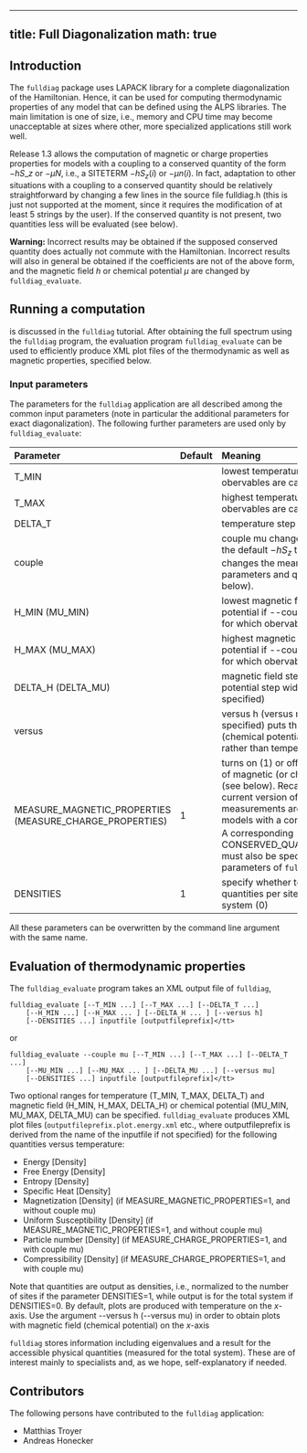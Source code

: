 
---
title: Full Diagonalization 
math: true
---

## Introduction

The `fulldiag` package uses LAPACK library for a complete diagonalization of the Hamiltonian. Hence, it can be used for computing thermodynamic properties of any model that can be defined using the ALPS libraries. The main limitation is one of size, i.e., memory and CPU time may become unacceptable at sizes where other, more specialized applications still work well.

Release 1.3 allows the computation of magnetic or charge properties properties for models with a coupling to a conserved quantity of the form $-hS\_z$ or $-\mu N$, i.e., a SITETERM $-h S_z(i)$ or $-\mu n(i)$. In fact, adaptation to other situations with a coupling to a conserved quantity should be relatively straightforward by changing a few lines in the source file fulldiag.h (this is just not supported at the moment, since it requires the modification of at least 5 strings by the user). If the conserved quantity is not present, two quantities less will be evaluated (see below).

**Warning:** Incorrect results may be obtained if the supposed conserved quantity does actually not commute with the Hamiltonian. Incorrect results will also in general be obtained if the coefficients are not of the above form, and the magnetic field $h$ or chemical potential $\mu$ are changed by `fulldiag_evaluate`.


## Running a computation

is discussed in the `fulldiag` tutorial. After obtaining the full spectrum using the `fulldiag` program, the evaluation program `fulldiag_evaluate` can be used to efficiently produce XML plot files of the thermodynamic as well as magnetic properties, specified below.

### Input parameters

The parameters for the `fulldiag` application are all described among the common input parameters (note in particular the additional parameters for exact diagonalization).
The following further parameters are used only by `fulldiag_evaluate`:

| **Parameter** | **Default** | **Meaning** |
| :------------ | :---------- | :---------- |
| T_MIN |  | lowest temperature for which obervables are calculated |
| T_MAX |  | highest temperature for which obervables are calculated |
| DELTA_T | | temperature step width |
| couple | | couple mu changes the coupling from the default $-h S_z$ to $-\ mu N$. It also changes the meaning of a few other parameters and quantities (see below). |
| H_MIN (MU_MIN) | | lowest magnetic field (chemical potential if --couple mu is specified) for which obervables are calculated |
| H_MAX (MU_MAX) | | highest magnetic field (chemical potential if --couple mu is specified) for which obervables are calculated |
| DELTA_H (DELTA_MU) | | magnetic field step width (chemical potential step width if --couple mu is specified) |
| versus | | versus h (versus mu if --couple mu is specified) puts the magnetic field (chemical potential) on the $x$-axis rather than temperature |
| MEASURE_MAGNETIC_PROPERTIES (MEASURE_CHARGE_PROPERTIES) | 1 | turns on (1) or off (0) the evaluation of magnetic (or charge) properties (see below). Recall that with the current version of `fulldiag`, such measurements are possible only for models with a conserved total $S_z$ or $N$. A corresponding CONSERVED_QUANTUMNUMBERS=... must also be specified in the parameters of `fulldiag`. |
| DENSITIES | 1 | specify whether to normalize quantities per site (1) or for the total system (0) |

All these parameters can be overwritten by the command line argument with the same name.

## Evaluation of thermodynamic properties

The `fulldiag_evaluate` program takes an XML output file of `fulldiag`, 

    fulldiag_evaluate [--T_MIN ...] [--T_MAX ...] [--DELTA_T ...]
        [--H_MIN ...] [--H_MAX ... ] [--DELTA_H ... ] [--versus h]
        [--DENSITIES ...] inputfile [outputfileprefix]</tt>

or 

    fulldiag_evaluate --couple mu [--T_MIN ...] [--T_MAX ...] [--DELTA_T ...]
        [--MU_MIN ...] [--MU_MAX ... ] [--DELTA_MU ...] [--versus mu]
        [--DENSITIES ...] inputfile [outputfileprefix]</tt>

Two optional ranges for temperature (T_MIN, T_MAX, DELTA_T) and magnetic field (H_MIN, H_MAX, DELTA_H) or chemical potential (MU_MIN, MU_MAX, DELTA_MU) can be specified. `fulldiag_evaluate` produces XML plot files (`outputfileprefix.plot.energy.xml` etc., where outputfileprefix is derived from the name of the inputfile if not specified) for the following quantities versus temperature:

- Energy [Density]
- Free Energy [Density]
- Entropy [Density]
- Specific Heat [Density]
- Magnetization [Density] (if MEASURE_MAGNETIC_PROPERTIES=1, and without couple mu)
- Uniform Susceptibility [Density] (if MEASURE_MAGNETIC_PROPERTIES=1, and without couple mu)
- Particle number [Density] (if MEASURE_CHARGE_PROPERTIES=1, and with couple mu)
- Compressibility [Density] (if MEASURE_CHARGE_PROPERTIES=1, and with couple mu)

Note that quantities are output as densities, i.e., normalized to the number of sites if the parameter DENSITIES=1, while output is for the total system if DENSITIES=0. By default, plots are produced with temperature on the $x$-axis. Use the argument --versus h (--versus mu) in order to obtain plots with magnetic field (chemical potential) on the $x$-axis

`fulldiag` stores information including eigenvalues and a result for the accessible physical quantities (measured for the total system). These are of interest mainly to specialists and, as we hope, self-explanatory if needed.

## Contributors

The following persons have contributed to the `fulldiag` application:

- Matthias Troyer
- Andreas Honecker 



